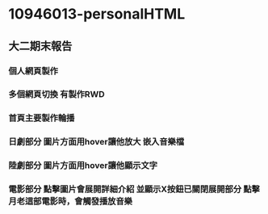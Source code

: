 # 10946013-personalHTML
## 大二期末報告
### 個人網頁製作
### 多個網頁切換 有製作RWD
### 首頁主要製作輪播
### 日劇部分 圖片方面用hover讓他放大 嵌入音樂檔
### 陸劇部分 圖片方面用hover讓他顯示文字
### 電影部分 點擊圖片會展開詳細介紹 並顯示X按鈕已關閉展開部分 點擊月老這部電影時，會觸發播放音樂
